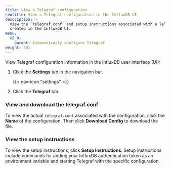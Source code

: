 ```yaml
---
title: View a Telegraf configuration
seotitle: View a Telegraf configuration in the InfluxDB UI
description: >
  View the `telegraf.conf` and setup instructions associated with a Telegraf configuration
  created in the InfluxDB UI.
menu:
  v2_0:
    parent: Automatically configure Telegraf
weight: 301
---
```


View Telegraf configuration information in the InfluxDB user interface (UI):

1. Click the **Settings** tab in the navigation bar.

    {{< nav-icon "settings" >}}

2. Click the **Telegraf** tab.

### View and download the telegraf.conf
To view the actual `telegraf.conf` associated with the configuration,
click the **Name** of the configuration.
Then click **Download Config** to download the file.

### View the setup instructions
To view the setup instructions, click **Setup Instructions**.
Setup instructions include commands for adding your InfluxDB authentication token
as an environment variable and starting Telegraf with the specific configuration.
